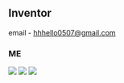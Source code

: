 
<h2>Inventor</h2>
email - <a href="mailto:hhhello0507@gmail.com">hhhello0507@gmail.com</a>
<!-- <div align="center"> -->
<!--     <h1>SKILLS</h1>
    <h3>Languages</h3>
    <img src="https://img.shields.io/badge/HTML5-E34F26.svg?&style=for-the-badge&logo=HTML5&logoColor=white"/>
    <img src="https://img.shields.io/badge/CSS3-1572B6.svg?&style=for-the-badge&logo=CSS3&logoColor=white"/>
    <img src="https://img.shields.io/badge/JavaScript-F7DF1E?style=for-the-badge&logo=javascript&logoColor=black"/>
    <img src="https://img.shields.io/badge/Typescript-3178C6?style=for-the-badge&logo=Typescript&logoColor=white"/>
    <br>
    <img src="https://img.shields.io/badge/Kotlin-7F52FF.svg?&style=for-the-badge&logo=Kotlin&logoColor=white"/>
    <img src="https://img.shields.io/badge/java-007396?style=for-the-badge&logo=java&logoColor=white"/>
    <br>
    <img src="https://img.shields.io/badge/C-A8B9CC?style=for-the-badge&logo=C&logoColor=white"/>
    <img src="https://img.shields.io/badge/C++-00599C?style=for-the-badge&logo=C%2B%2B&logoColor=white"/>
    <br>
    <img src="https://img.shields.io/badge/Python-3776AB?style=for-the-badge&logo=Python&logoColor=white"/>
    <img src="https://img.shields.io/badge/Swift-F05138?style=for-the-badge&logo=Swift&logoColor=white"/>
    <img src="https://img.shields.io/badge/Go-00ADD8?style=for-the-badge&logo=Go&logoColor=white"/>
    <br>
    <img src="https://img.shields.io/badge/MySQL-4479A1?style=for-the-badge&logo=MySQL&logoColor=white"/>
    <h3>Platforms</h3>
    <img src="https://img.shields.io/badge/tailwindcss-06B6D4?style=for-the-badge&logo=tailwindcss&logoColor=white"/>
    <img src="https://img.shields.io/badge/Next.js-000000?style=for-the-badge&logo=Next.js&logoColor=white"/>
    <img src="https://img.shields.io/badge/Spring-6DB33F.svg?&style=for-the-badge&logo=Spring&logoColor=white"/>
    <img src="https://img.shields.io/badge/React-61DAFB?style=for-the-badge&logo=React&logoColor=black"/>
    <img src="https://img.shields.io/badge/Express-000000?style=for-the-badge&logo=Express&logoColor=white"/>
    <img src="https://img.shields.io/badge/node.js-339933?style=for-the-badge&logo=Node.js&logoColor=white"/>
    <h3>Tools</h3>
    <img src="https://img.shields.io/badge/Adobe Photoshop-31A8FF?style=for-the-badge&logo=Adobe Photoshop&logoColor=white"/>
    <img src="https://img.shields.io/badge/Adobe Premiere Pro-9999FF?style=for-the-badge&logo=Adobe Premiere Pro&logoColor=white"/>
    <img src="https://img.shields.io/badge/Figma-e630f0?logo=figma&logoColor=white&style=for-the-badge"/>
    <br>
    <img src="https://img.shields.io/badge/Android_Studio-3DDC84?logo=androidstudio&logoColor=white&style=for-the-badge"/>
    <img src="https://img.shields.io/badge/Postman-FF6C37?style=for-the-badge&logo=Postman&logoColor=white"/>
    <img src="https://img.shields.io/badge/PyCharm-000000?style=for-the-badge&logo=PyCharm&logoColor=white"/>
    <img src="https://img.shields.io/badge/Visual Studio Code-007ACC?style=for-the-badge&logo=Visual Studio Code&logoColor=white"/>
    <img src="https://img.shields.io/badge/WebStorm-000000?style=for-the-badge&logo=WebStorm&logoColor=white"/> 
    <img     src="https://img.shields.io/badge/Xcode-147EFB?style=for-the-badge&logo=Xcode&logoColor=white"/> -->
    <h3>ME</h3>
    <img src="https://github-readme-stats.vercel.app/api/top-langs/?username=bestswlkh0310&layout=compact&theme=demo">
    <img src="http://mazassumnida.wtf/api/v2/generate_badge?boj=hhhello0507"/>
    <img src="https://leetcard.jacoblin.cool/bestswlkh0310?theme=light"/>
